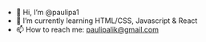 - 👋 Hi, I’m @paulipa1
- 🌱 I’m currently learning HTML/CSS, Javascript & React
- 📫 How to reach me: paulipalik@gmail.com 

<!---
paulipa1/paulipa1 is a ✨ special ✨ repository because its `README.md` (this file) appears on your GitHub profile.
You can click the Preview link to take a look at your changes.
--->
